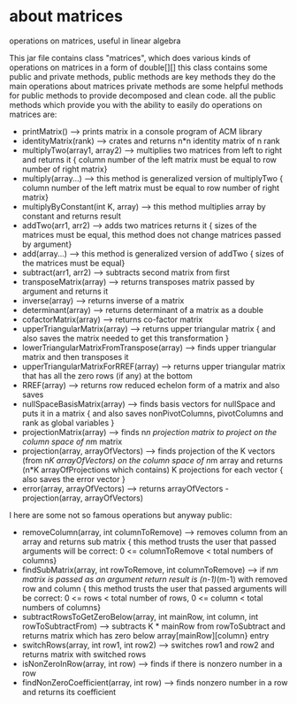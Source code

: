 # about matrices
operations on matrices,
useful in linear algebra


 
  This jar file contains class "matrices",
  which does various kinds of operations on matrices in a form of double[][]
  this class contains some public and private methods,
  public methods are key methods they do the main operations about matrices
  private methods are some helpful methods for public methods to provide decomposed and clean code.
  all the public methods which provide you with the ability to easily do operations on matrices are:
 
 * printMatrix() --> prints matrix in a console program of ACM library
 * identityMatrix(rank) --> crates and returns n*n identity matrix of n rank
 * multiplyTwo(array1, array2) --> multiplies two matrices from left to right and returns it { column number of the left matrix must be equal to row number of right matrix}
 * multiply(array...) --> this method is generalized version of multiplyTwo { column number of the left matrix must be equal to row number of right matrix}
 * multiplyByConstant(int K, array) --> this method multiplies array by constant and returns result
 * addTwo(arr1, arr2) --> adds two matrices returns it { sizes of the matrices must be equal, this method does not change matrices passed by argument}
 * add(array...) --> this method is generalized version of addTwo { sizes of the matrices must be equal}
 * subtract(arr1, arr2) --> subtracts second matrix from first 
 * transposeMatrix(array) --> returns transposes matrix passed by argument and returns it
 * inverse(array) --> returns inverse of a matrix 
 * determinant(array) --> returns determinant of a matrix as a double 
 * cofactorMatrix(array) --> returns co-factor matrix 
 * upperTriangularMatrix(array) --> returns upper triangular matrix { and also saves the matrix needed to get this transformation }
 * lowerTriangularMatrixFromTranspose(array) --> finds upper triangular matrix and then transposes it
 * upperTriangularMatrixForRREF(array) --> returns upper triangular matrix that has all the zero rows (if any) at the bottom
 * RREF(array) --> returns row reduced echelon form of a matrix and also saves 
 * nullSpaceBasisMatrix(array) --> finds basis vectors for nullSpace and puts it in a matrix { and also saves nonPivotColumns, pivotColumns and rank as global variables }
 * projectionMatrix(array) --> finds n*n projection matrix to project on the column space of n*m matrix
 * projection(array, arrayOfVectors) --> finds projection of the K vectors (from n*K arrayOfVectors) on the column space of n*m array and returns (n*K arrayOfProjections which contains) K projections for each vector { also saves the error vector }
 * error(array, arrayOfVectors) --> returns arrayOfVectors - projection(array, arrayOfVectors)
 
  I
 here are some not so famous operations but anyway public:
 
 * removeColumn(array, int columnToRemove) --> removes column from an array and returns sub matrix { this method trusts the user that passed arguments will be correct: 0 <= columnToRemove < total numbers of columns}  
 * findSubMatrix(array, int rowToRemove, int columnToRemove) --> if n*m matrix is passed as an argument return result is (n-1)*(m-1) with removed row and column  { this method trusts the user that passed arguments will be correct: 0 <= rows < total number of rows, 0 <= column < total numbers of columns} 
 * subtractRowsToGetZeroBelow(array, int mainRow, int column, int rowToSubtractFrom) --> subtracts K * mainRow from rowToSubtract and returns matrix which has zero below array[mainRow][column} entry
 * switchRows(array, int row1, int row2) --> switches row1 and row2 and returns matrix with switched rows
 * isNonZeroInRow(array, int row) --> finds if there is nonzero number in a row
 * findNonZeroCoefficient(array, int row) --> finds nonzero number in a row and returns its coefficient
 
